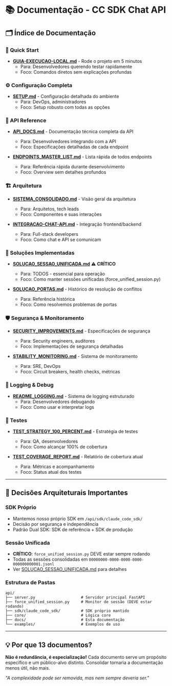 # 📚 Documentação - CC SDK Chat API

## 🗂️ Índice de Documentação

### 🚀 Quick Start
- **[GUIA-EXECUCAO-LOCAL.md](./GUIA-EXECUCAO-LOCAL.md)** - Rode o projeto em 5 minutos
  - Para: Desenvolvedores querendo testar rapidamente
  - Foco: Comandos diretos sem explicações profundas

### ⚙️ Configuração Completa
- **[SETUP.md](./SETUP.md)** - Configuração detalhada do ambiente
  - Para: DevOps, administradores
  - Foco: Setup robusto com todas as opções

### 📡 API Reference
- **[API_DOCS.md](./API_DOCS.md)** - Documentação técnica completa da API
  - Para: Desenvolvedores integrando com a API
  - Foco: Especificações detalhadas de cada endpoint
  
- **[ENDPOINTS_MASTER_LIST.md](./ENDPOINTS_MASTER_LIST.md)** - Lista rápida de todos endpoints
  - Para: Referência rápida durante desenvolvimento
  - Foco: Overview sem detalhes profundos

### 🏗️ Arquitetura
- **[SISTEMA_CONSOLIDADO.md](./SISTEMA_CONSOLIDADO.md)** - Visão geral da arquitetura
  - Para: Arquitetos, tech leads
  - Foco: Componentes e suas interações
  
- **[INTEGRACAO-CHAT-API.md](./INTEGRACAO-CHAT-API.md)** - Integração frontend/backend
  - Para: Full-stack developers
  - Foco: Como chat e API se comunicam

### 🔧 Soluções Implementadas
- **[SOLUCAO_SESSAO_UNIFICADA.md](./SOLUCAO_SESSAO_UNIFICADA.md)** ⚠️ **CRÍTICO**
  - Para: TODOS - essencial para operação
  - Foco: Como manter sessões unificadas (force_unified_session.py)
  
- **[SOLUCAO_PORTAS.md](./SOLUCAO_PORTAS.md)** - Histórico de resolução de conflitos
  - Para: Referência histórica
  - Foco: Como resolvemos problemas de portas

### 🛡️ Segurança & Monitoramento
- **[SECURITY_IMPROVEMENTS.md](./SECURITY_IMPROVEMENTS.md)** - Especificações de segurança
  - Para: Security engineers, auditores
  - Foco: Implementações de segurança detalhadas
  
- **[STABILITY_MONITORING.md](./STABILITY_MONITORING.md)** - Sistema de monitoramento
  - Para: SRE, DevOps
  - Foco: Circuit breakers, health checks, métricas

### 📝 Logging & Debug
- **[README_LOGGING.md](./README_LOGGING.md)** - Sistema de logging estruturado
  - Para: Desenvolvedores debugando
  - Foco: Como usar e interpretar logs

### 🧪 Testes
- **[TEST_STRATEGY_100_PERCENT.md](./TEST_STRATEGY_100_PERCENT.md)** - Estratégia de testes
  - Para: QA, desenvolvedores
  - Foco: Como alcançar 100% de cobertura
  
- **[TEST_COVERAGE_REPORT.md](./TEST_COVERAGE_REPORT.md)** - Relatório de cobertura atual
  - Para: Métricas e acompanhamento
  - Foco: Status atual dos testes

---

## 🎯 Decisões Arquiteturais Importantes

### SDK Próprio
- Mantemos nosso próprio SDK em `/api/sdk/claude_code_sdk/`
- Decisão por segurança e independência
- Padrão Dual SDK: SDK de referência + SDK de produção

### Sessão Unificada
- **CRÍTICO**: `force_unified_session.py` DEVE estar sempre rodando
- Todas as sessões consolidadas em `00000000-0000-0000-0000-000000000001.jsonl`
- Ver [SOLUCAO_SESSAO_UNIFICADA.md](./SOLUCAO_SESSAO_UNIFICADA.md) para detalhes

### Estrutura de Pastas
```
api/
├── server.py                    # Servidor principal FastAPI
├── force_unified_session.py     # Monitor de sessão (DEVE estar rodando)
├── sdk/claude_code_sdk/         # SDK próprio mantido
├── core/                        # Lógica core
├── docs/                        # Esta documentação
└── examples/                    # Exemplos de uso
```

---

## 💡 Por que 13 documentos?

**Não é redundância, é especialização!** Cada documento serve um propósito específico e um público-alvo distinto. Consolidar tornaria a documentação menos útil, não mais.

*"A complexidade pode ser removida, mas nem sempre deveria ser."*